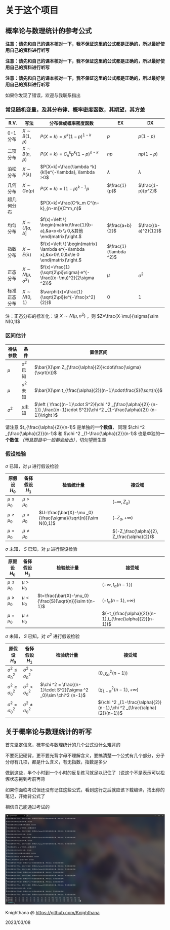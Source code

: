 # 关于这个项目

## 概率论与数理统计的参考公式

**注意：请先和自己的课本核对一下，我不保证这里的公式都是正确的，所以最好使用自己的资料进行听写**

**注意：请先和自己的课本核对一下，我不保证这里的公式都是正确的，所以最好使用自己的资料进行听写**

**注意：请先和自己的课本核对一下，我不保证这里的公式都是正确的，所以最好使用自己的资料进行听写**

如果你发现了错误，欢迎与我联系指出

### 常见随机变量，及其分布律、概率密度函数，其期望，其方差

|R.V.|写法|分布律或概率密度函数|EX|DX|
|---|---|---|---|---|
|0-1分布|$X\sim B(1,p)$|$P(X=k)=p^k (1-p)^{1-k}$|$p$|$p(1-p)$|
|二项分布|$X\sim B(n,p)$|$P(X=k)=C^k_n p^k (1-p)^{n-k}$|$np$|$np(1-p)$|
|泊松分布|$X\sim P(\lambda)$|$P(X=k)=\frac{\lambda ^k}{k!}e^{-\lambda}, \lambda >0$|$\lambda$|$\lambda$|
|几何分布|$X\sim Ge(p)$|$P(X=k)=(1-p)^{k-1}p$|$\frac{1}{p}$|$\frac{1-p}{p^2}$
|超几何分布| |$P(X=k)=\frac{C^k_m C^{n-k}_{n-m}}{C^m_n}$| | |
|均匀分布|$X\sim U[a,b]$|$f(x)=\left \{ \begin{matrix}\frac{1}{b-a},&a<x<b \\ 0,&其他\end{matrix}\right.$|$\frac{a+b}{2}$|$\frac{(b-a)^2}{12}$|
|指数分布|$X\sim E(\lambda)$|$f(x)=\left \{ \begin{matrix} \lambda e^{-\lambda x},&x>0\\ 0,&x\le 0 \end{matrix}\right.$|$\frac{1}{\lambda ^2}$|
|正态分布|$X\sim N(\mu ,\sigma ^2)$|$f(x)=\frac{1}{\sqrt{2\pi}\sigma} e^{-\frac{(x-\mu)^2}{2\sigma ^2}}$|$\mu$|$\sigma ^2$|
|标准正态分布|$X\sim N(0,1)$|$\varphi(x)=\frac{1}{\sqrt{2\pi}}e^{-\frac{x^2}{2}}$|0|1|

注：正态分布的标准化：设
$X\sim N(\mu , \sigma ^2)$
，则
$Z=\frac{X-\mu}{\sigma}\sim N(0,1)$

### 区间估计

|待估参数|条件|置信区间|
|----|----|----|
|$\mu$|$\sigma ^2$已知|$\bar{X}\pm Z_{\frac{\alpha}{2}}\cdot\frac{\sigma}{\sqrt{n}}$|
|$\mu$|$\sigma ^2$未知|$\bar{X}\pm t_{\frac{\alpha}{2}}(n-1)\cdot\frac{S}{\sqrt{n}}$|
|$\sigma ^2$|$\mu$未知|$\left ( \frac{(n-1)\cdot S^2}{\chi ^2 _{\frac{\alpha}{2}} (n-1)} ,\frac{(n-1)\cdot S^2}{\chi ^2 _{1-\frac{\alpha}{2}} (n-1)}\right )$|

请注意
$t_{\frac{\alpha}{2}}(n-1)$
是单独的**一个数值**，
同理
$\chi ^2 _{\frac{\alpha}{2}}(n-1)$
和
$\chi ^2 _{1-\frac{\alpha}{2}}(n-1)$
也是单独的**一个数值** *（而且题目中一般都会给出）*，切勿望而生畏

### 假设检验

$\sigma$
已知，对
$\mu$
进行假设检验

|原假设 $H_0$|备择假设 $H_1$|检验统计量|接受域|
|-----------|------------|---------|-----|
|$\mu \le \mu _0$|$\mu > \mu _0$| |$(-\infty,Z_\alpha)$|
|$\mu \ge \mu _0$|$\mu < \mu _0$|$U=\frac{\bar{X}-\mu _0}{\frac{\sigma}{\sqrt{n}}}\sim N(0,1)$|$(-Z_\alpha, +\infty)$|
|$\mu = \mu _0$|$\mu \ne \mu _0$| |$(-Z_\frac{\alpha}{2}, Z_\frac{\alpha}{2})$

$\sigma$
未知，
$S$
已知，对
$\mu$
进行假设检验

|原假设 $H_0$|备择假设 $H_1$|检验统计量|接受域|
|-----------|------------|---------|-----|
|$\mu \le \mu _0$|$\mu > \mu _0$| |$(-\infty, t_\alpha (n-1))$|
|$\mu \ge \mu _0$|$\mu < \mu _0$|$t=\frac{\bar{X}-\mu_0}{\frac{S}{\sqrt{n}}}\sim t(n-1)$|$(-t_\alpha(n-1),+\infty)$|
|$\mu = \mu _0$|$\mu \ne \mu _0$| |$(-t_{\frac{\alpha}{2}}(n-1),t_{\frac{\alpha}{2}}(n-1))$|

$\sigma$
未知，
$S$
已知，对
$\sigma ^2$
进行假设检验

|原假设 $H_0$|备择假设 $H_1$|检验统计量|接受域|
|-----------|------------|---------|-----|
|$\sigma ^2 \le \sigma _0 ^2$|$\sigma ^2 > \sigma ^2 _0$||$(0,\chi ^2 _{\alpha} (n-1))$|
|$\sigma ^2 \ge \sigma _0 ^2$|$\sigma ^2 < \sigma ^2 _0$|$\chi ^2 = \frac{(n-1)\cdot S^2}{\sigma ^2 _0}\sim \chi^2 (n-1)$|$(\chi ^2 _{1-\alpha}(n-1),+\infty)$|
|$\sigma ^2 = \sigma ^2 _0$|$\sigma ^2 \ne \sigma ^2 _0$| |$(\chi ^2 _{1-\frac{\alpha}{2}}(n-1),\chi ^2 _{\frac{\alpha}{2}}(n-1))$|

## 关于概率论与数理统计的听写

首先坚定信念，概率论与数理统计的几个公式没什么难背的

不要死记硬背，更不要光背字母不理解含义，要搞清楚一个公式有几个部分，分子分母有几项，都是什么含义，有无指数，指数是多少

做到这些，半个小时到一个小时的反复练习就足以记住了（说这个不是表示可以松懈状态拖到考前再背

如果你面临考试但还没有记住这些公式，看到这行之后就应该下载编译，找出你的笔记，开始背公式了

相信自己能通过考试的

![概率论与数理统计听写示例](./about/概率论与数理统计示例.PNG)

Knighthana @ https://github.com/Knighthana

2023/03/08
